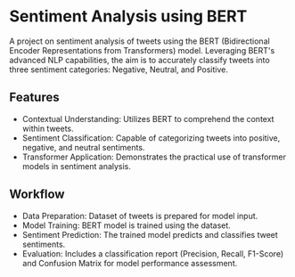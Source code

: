 # Sentiment Analysis using BERT

A project on sentiment analysis of tweets using the BERT (Bidirectional Encoder Representations from Transformers) model. Leveraging BERT's advanced NLP capabilities, the aim is to accurately classify tweets into three sentiment categories: Negative, Neutral, and Positive.

## Features
- Contextual Understanding: Utilizes BERT to comprehend the context within tweets.
- Sentiment Classification: Capable of categorizing tweets into positive, negative, and neutral sentiments.
- Transformer Application: Demonstrates the practical use of transformer models in sentiment analysis.

## Workflow
- Data Preparation: Dataset of tweets is prepared for model input.
- Model Training: BERT model is trained using the dataset.
- Sentiment Prediction: The trained model predicts and classifies tweet sentiments.
- Evaluation: Includes a classification report (Precision, Recall, F1-Score) and Confusion Matrix for model performance assessment.

